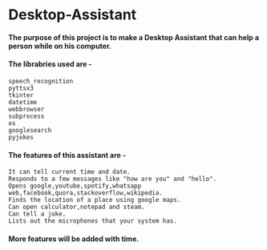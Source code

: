 # Desktop-Assistant

#### The purpose of this project is to make a Desktop Assistant that can help a person while on his computer.

#### The librabries used are -
    speech_recognition 
    pyttsx3 
    tkinter 
    datetime 
    webbrowser 
    subprocess 
    os 
    googlesearch 
    pyjokes 
    
#### The features of this assistant are -
    It can tell current time and date.
    Responds to a few messages like "how are you" and "hello".
    Opens google,youtube,spotify,whatsapp web,facebook,quora,stackoverflow,wikipedia.
    Finds the location of a place using google maps.
    Can open calculator,notepad and steam.
    Can tell a joke.
    Lists out the microphones that your system has.
    
#### More features will be added with time.
    

